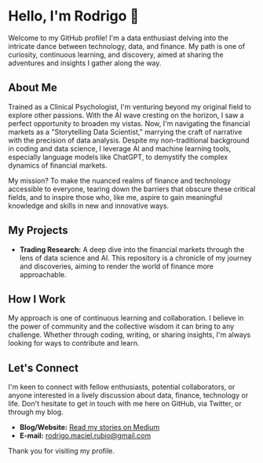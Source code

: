 # Hello, I'm Rodrigo 👋

Welcome to my GitHub profile! I'm a data enthusiast delving into the intricate dance between technology, data, and finance. 
My path is one of curiosity, continuous learning, and discovery, aimed at sharing the adventures and insights I gather along the way.

## About Me

Trained as a Clinical Psychologist, I'm venturing beyond my original field to explore other passions. 
With the AI wave cresting on the horizon, I saw a perfect opportunity to broaden my vistas. 
Now, I'm navigating the financial markets as a "Storytelling Data Scientist," marrying the craft of narrative with the precision of data analysis. 
Despite my non-traditional background in coding and data science, I leverage AI and machine learning tools, especially language models like ChatGPT, 
to demystify the complex dynamics of financial markets.

My mission? To make the nuanced realms of finance and technology accessible to everyone, tearing down the barriers that obscure these critical fields, 
and to inspire those who, like me, aspire to gain meaningful knowledge and skills in new and innovative ways.

## My Projects

- **Trading Research:** A deep dive into the financial markets through the lens of data science and AI. 
This repository is a chronicle of my journey and discoveries, aiming to render the world of finance more approachable.

## How I Work

My approach is one of continuous learning and collaboration. I believe in the power of community and the collective wisdom it can bring to any challenge. 
Whether through coding, writing, or sharing insights, I'm always looking for ways to contribute and learn.

## Let's Connect

I'm keen to connect with fellow enthusiasts, potential collaborators, or anyone interested in a lively discussion about data, finance, technology or life. 
Don't hesitate to get in touch with me here on GitHub, via Twitter, or through my blog.

- **Blog/Website:** [Read my stories on Medium](https://medium.com/@rodrigo.maciel.rubio)
- **E-mail:** rodrigo.maciel.rubio@gmail.com

Thank you for visiting my profile.
